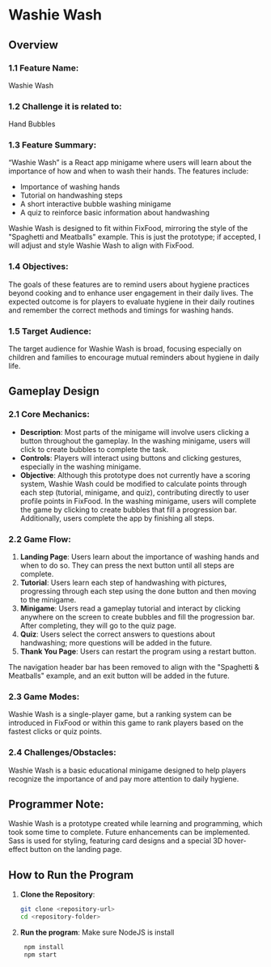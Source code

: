 # Washie Wash

## Overview

### 1.1 Feature Name:
Washie Wash

### 1.2 Challenge it is related to:
Hand Bubbles

### 1.3 Feature Summary:
“Washie Wash” is a React app minigame where users will learn about the importance of how and when to wash their hands. The features include:
- Importance of washing hands
- Tutorial on handwashing steps
- A short interactive bubble washing minigame
- A quiz to reinforce basic information about handwashing

Washie Wash is designed to fit within FixFood, mirroring the style of the "Spaghetti and Meatballs" example. This is just the prototype; if accepted, I will adjust and style Washie Wash to align with FixFood.

### 1.4 Objectives:
The goals of these features are to remind users about hygiene practices beyond cooking and to enhance user engagement in their daily lives. The expected outcome is for players to evaluate hygiene in their daily routines and remember the correct methods and timings for washing hands.

### 1.5 Target Audience:
The target audience for Washie Wash is broad, focusing especially on children and families to encourage mutual reminders about hygiene in daily life.

## Gameplay Design

### 2.1 Core Mechanics:
- **Description**: Most parts of the minigame will involve users clicking a button throughout the gameplay. In the washing minigame, users will click to create bubbles to complete the task.
- **Controls**: Players will interact using buttons and clicking gestures, especially in the washing minigame.
- **Objective**: Although this prototype does not currently have a scoring system, Washie Wash could be modified to calculate points through each step (tutorial, minigame, and quiz), contributing directly to user profile points in FixFood. In the washing minigame, users will complete the game by clicking to create bubbles that fill a progression bar. Additionally, users complete the app by finishing all steps.

### 2.2 Game Flow:
1. **Landing Page**: Users learn about the importance of washing hands and when to do so. They can press the next button until all steps are complete.
2. **Tutorial**: Users learn each step of handwashing with pictures, progressing through each step using the done button and then moving to the minigame.
3. **Minigame**: Users read a gameplay tutorial and interact by clicking anywhere on the screen to create bubbles and fill the progression bar. After completing, they will go to the quiz page.
4. **Quiz**: Users select the correct answers to questions about handwashing; more questions will be added in the future.
5. **Thank You Page**: Users can restart the program using a restart button.

The navigation header bar has been removed to align with the "Spaghetti & Meatballs" example, and an exit button will be added in the future.

### 2.3 Game Modes:
Washie Wash is a single-player game, but a ranking system can be introduced in FixFood or within this game to rank players based on the fastest clicks or quiz points.

### 2.4 Challenges/Obstacles:
Washie Wash is a basic educational minigame designed to help players recognize the importance of and pay more attention to daily hygiene.

## Programmer Note:
Washie Wash is a prototype created while learning and programming, which took some time to complete. Future enhancements can be implemented. Sass is used for styling, featuring card designs and a special 3D hover-effect button on the landing page.

## How to Run the Program
1. **Clone the Repository**: 
   ```bash
   git clone <repository-url>
   cd <repository-folder>
2. **Run the program**:
 Make sure NodeJS is install
   ```bash
    npm install
    npm start
